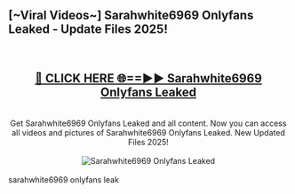 <h2>[~Viral Videos~] Sarahwhite6969 Onlyfans Leaked - Update Files 2025!</h2>
<br>
<div align="center">
<h2><a href="https://betterlinks.top/A2PfLJ" rel="nofollow">🔴 CLICK HERE 🌐==►► Sarahwhite6969 Onlyfans Leaked</a></h2>
<br>
Get Sarahwhite6969 Onlyfans Leaked and all content. Now you can access all videos and pictures of Sarahwhite6969 Onlyfans Leaked. New Updated Files 2025!
<br>
<br>
<a href="https://betterlinks.top/A2PfLJ" rel="nofollow" data-target="animated-image.originalLink"><img src="https://i.ibb.co.com/WyWwxjT/player-gif2.gif" alt="Sarahwhite6969 Onlyfans Leaked" style="max-width: 100%; display: inline-block;" data-target="animated-image.originalImage"></a>
</div>
<br>
sarahwhite6969 onlyfans leak